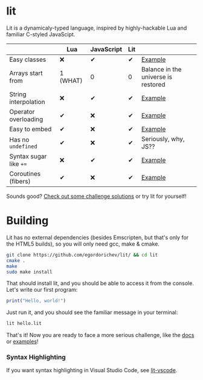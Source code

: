 # lit

Lit is a dynamicaly-typed language, inspired by highly-hackable Lua and familiar C-styled JavaScipt.

|  | Lua | JavaScript | Lit | |
|-|-|-|-|-|
| Easy classes | &#x274C; | &#10004; | &#10004; | [Example]() |
| Arrays start from | 1 (WHAT) | 0 | 0 | Balance in the universe is restored |
| String interpolation | &#x274C; | &#10004; | &#10004; | [Example]() |
| Operator overloading | &#10004; | &#x274C; | &#10004; | [Example]() |
| Easy to embed | &#10004; | &#x274C; | &#10004; | [Example]() |
| Has no `undefined` | &#10004; | &#x274C; | &#10004; | Seriously, why, JS?? |
| Syntax sugar like `+=` | &#x274C; | &#10004; | &#10004; | [Example]() |
| Coroutines (fibers) | &#10004; | &#x274C; | &#10004; | [Example]() |

Sounds good? [Check out some challenge solutions](https://github.com/egordorichev/lit/tree/master/test/challenges) or try lit for yourself!

# Building

Lit has no external dependencies (besides Emscripten, but that's only for the HTML5 builds), so you will only need gcc, make & cmake.

```bash
git clone https://github.com/egordorichev/lit/ && cd lit 
cmake .
make
sudo make install
```

That should install lit, and you should be able to access it from the console. Let's write our first program:

```js
print("Hello, world!")
```

Just run it, and you should see the familiar message in your terminal:

```bash
lit hello.lit
```

That's it! Now you are ready to face a more serious challenge, like the [docs]() or [examples](https://github.com/egordorichev/lit/tree/master/test/challenges)!

### Syntax Highlighting

If you want syntax highlighting in Visual Studio Code, see [lit-vscode](https://github.com/egordorichev/lit-vscode).
